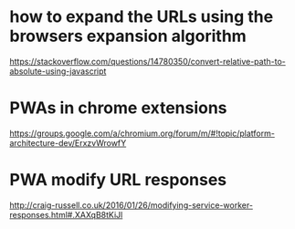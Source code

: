 # how to expand the URLs using the browsers expansion algorithm

https://stackoverflow.com/questions/14780350/convert-relative-path-to-absolute-using-javascript

# PWAs in chrome extensions

https://groups.google.com/a/chromium.org/forum/m/#!topic/platform-architecture-dev/ErxzvWrowfY

# PWA modify URL responses

http://craig-russell.co.uk/2016/01/26/modifying-service-worker-responses.html#.XAXqB8tKiJl
